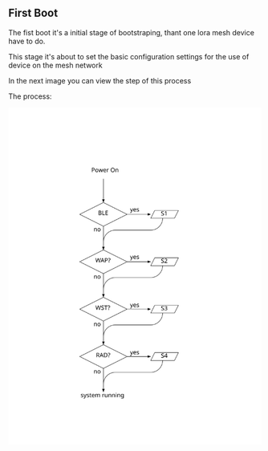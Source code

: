 ## First Boot

The fist boot it's a initial stage of bootstraping, thant one lora mesh device have to do.

This stage it's about to set the basic configuration settings for the use of device on the mesh network

In the next image you can view the step of this process

The process:

![alt text](assets/stage_first_boot.svg)
